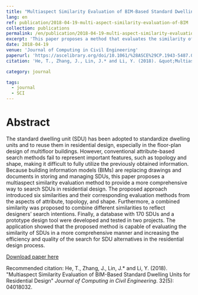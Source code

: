 ```yaml
---
title: "Multiaspect Similarity Evaluation of BIM-Based Standard Dwelling Units for Residential Design"
lang: en
ref: publication/2018-04-19-multi-aspect-similarity-evaluation-of-BIM
collection: publications
permalink: /en/publication/2018-04-19-multi-aspect-similarity-evaluation-of-BIM
excerpt: 'This paper proposes a method that evaluates the similarity of BIM-based standard dwelling unit from the aspects of attribute, topology, and shape.'
date: 2018-04-19
venue: 'Journal of Computing in Civil Engineering'
paperurl: 'https://ascelibrary.org/doi/10.1061/%28ASCE%29CP.1943-5487.0000774'
citation: 'He, T., Zhang, J., Lin, J.* and Li, Y. (2018). &quot;Multiaspect Similarity Evaluation of BIM-Based Standard Dwelling Units for Residential Design&quot; <i>Journal of Computing in Civil Engineering</i>. 32(5): 04018032.'

category: journal

tags: 
  - journal
  - SCI
---
```



Abstract
====

The standard dwelling unit (SDU) has been adopted to standardize dwelling units and to reuse them in residential design, especially in the floor-plan design of multifloor buildings. However, conventional attribute-based search methods fail to represent important features, such as topology and shape, making it difficult to fully utilize the previously obtained information. Because building information models (BIMs) are replacing drawings and documents in storing and managing SDUs, this paper proposes a multiaspect similarity evaluation method to provide a more comprehensive way to search SDUs in residential design. The proposed approach introduced six similarities and their corresponding evaluation methods from the aspects of attribute, topology, and shape. Furthermore, a combined similarity was proposed to combine different similarities to reflect designers’ search intentions. Finally, a database with 170 SDUs and a prototype design tool were developed and tested in two projects. The application showed that the proposed method is capable of evaluating the similarity of SDUs in a more comprehensive manner and increasing the efficiency and quality of the search for SDU alternatives in the residential design process.

[Download paper here](https://ascelibrary.org/doi/10.1061/%28ASCE%29CP.1943-5487.0000774)

Recommended citation: He, T., Zhang, J., Lin, J.* and Li, Y. (2018). &quot;Multiaspect Similarity Evaluation of BIM-Based Standard Dwelling Units for Residential Design&quot; <i>Journal of Computing in Civil Engineering</i>. 32(5): 04018032.